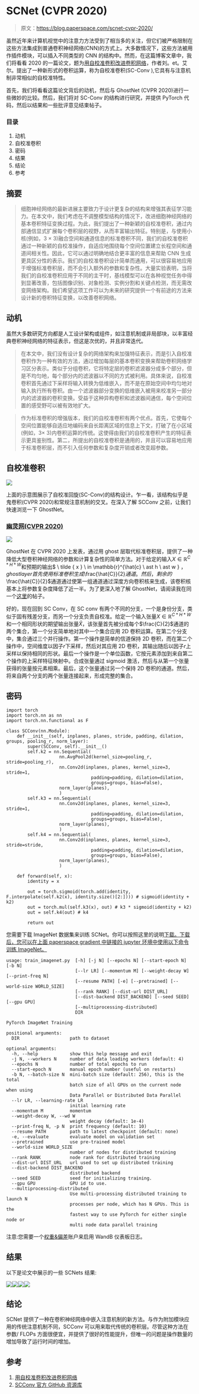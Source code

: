 # SCNet (CVPR 2020)

> 原文：<https://blog.paperspace.com/scnet-cvpr-2020/>

虽然近年来计算机视觉中的注意力方法受到了相当多的关注，但它们被严格限制在这些方法集成到普通卷积神经网络(CNN)的方式上。大多数情况下，这些方法被用作插件模块，可以插入不同类型的 CNN 的结构中。然而，在这篇博客文章中，我们将看看 2020 的一篇论文，题为[用自校准卷积改进卷积网络](http://mftp.mmcheng.net/Papers/20cvprSCNet.pdf)，作者刘。et。艾尔。提出了一种新形式的卷积运算，称为自校准卷积(SC-Conv ),它具有与注意机制非常相似的自校准特性。

首先，我们将看看这篇论文背后的动机，然后与 GhostNet (CVPR 2020)进行一些微妙的比较。然后，我们将对 SC-Conv 的结构进行研究，并提供 PyTorch 代码，然后以结果和一些批评意见结束帖子。

### 目录

1.  动机
2.  自校准卷积
3.  密码
4.  结果
5.  结论
6.  参考

## 摘要

> 细胞神经网络的最新进展主要致力于设计更复杂的结构来增强其表征学习能力。在本文中，我们考虑在不调整模型结构的情况下，改进细胞神经网络的基本卷积特征变换过程。为此，我们提出了一种新颖的自校准卷积，通过内部通信显式扩展每个卷积层的视野，从而丰富输出特征。特别是，与使用小核(例如，3 × 3)融合空间和通道信息的标准卷积不同，我们的自校准卷积通过一种新颖的自校准操作，自适应地围绕每个空间位置建立长程空间和通道间相关性。因此，它可以通过明确地结合更丰富的信息来帮助 CNN 生成更具区分性的表示。我们的自校准卷积设计简单而通用，可以很容易地应用于增强标准卷积层，而不会引入额外的参数和复杂性。大量实验表明，当将我们的自校准卷积应用于不同的主干时，基线模型可以在各种视觉任务中得到显著改善，包括图像识别、对象检测、实例分割和关键点检测，而无需改变网络架构。我们希望这项工作可以为未来的研究提供一个有前途的方法来设计新的卷积特征变换，以改善卷积网络。

## 动机

虽然大多数研究方向都是人工设计架构或组件，如注意机制或非局部块，以丰富经典卷积神经网络的特征表示，但这是次优的，并且非常迭代。

> 在本文中，我们没有设计复杂的网络架构来加强特征表示，而是引入自校准卷积作为一种有效的方法，通过增加每层的基本卷积变换来帮助卷积网络学习区分表示。类似于分组卷积，它将特定层的卷积滤波器分成多个部分，但是不均匀地，每个部分内的滤波器以不同的方式被利用。具体来说，自校准卷积首先通过下采样将输入转换为低维嵌入，而不是在原始空间中均匀地对输入执行所有卷积。由一个滤波器部分变换的低维嵌入被用来校准另一部分内的滤波器的卷积变换。受益于这种异构卷积和滤波器间通信，每个空间位置的感受野可以被有效地扩大。

> 作为标准卷积的增强版本，我们的自校准卷积有两个优点。首先，它使每个空间位置能够自适应地编码来自长距离区域的信息上下文，打破了在小区域(例如，3× 3)内卷积运算的传统。这使得由我们的自校准卷积产生的特征表示更具鉴别性。第二，所提出的自校准卷积是通用的，并且可以容易地应用于标准卷积层，而不引入任何参数和复杂度开销或者改变超参数。

## 自校准卷积

![](img/f085decd1cac6f0d2aafa20b8ea050dc.png)

上面的示意图展示了自校准回旋(SC-Conv)的结构设计。乍一看，该结构似乎是鬼卷积(CVPR 2020)和常规注意机制的交叉。在深入了解 SCConv 之前，让我们快速浏览一下 GhostNet。

### [幽灵网(CVPR 2020)](https://openaccess.thecvf.com/content_CVPR_2020/papers/Han_GhostNet_More_Features_From_Cheap_Operations_CVPR_2020_paper.pdf)

![](img/daa2dd6a1581a03779a7c7a429128260.png)

GhostNet 在 CVPR 2020 上发表，通过用 ghost 层取代标准卷积层，提供了一种降低大型卷积神经网络的参数和计算复杂性的简单方法。对于给定的输入$X \in \mathbb{R}^{C \ast H \ast W}$和预期的输出$ \ tilde { x } \ in \mathbb{r}^{\hat{c} \ ast h \ ast w } $，ghost layer 首先使用标准卷积生成$\frac{\hat{C}}{2}$通道。然后，剩余的$\frac{\hat{C}}{2}$通道通过使第一组通道通过深度方向卷积核来生成，该卷积核基本上将参数复杂度降低了近一半。为了更深入地了解 GhostNet，请阅读我在同一个[这里](https://blog.paperspace.com/ghostnet-cvpr-2020/)的帖子。

好的，现在回到 SC Conv，在 SC conv 有两个不同的分支，一个是身份分支，类似于固有残差分支，而另一个分支负责自校准。给定一个输入张量$X \in \mathbb{R}^{C \ast H \ast W}$和一个相同形状的期望输出张量$\hat{X}$，该张量首先被分成每个$\frac{C}{2}$通道的两个集合，第一个分支简单地对其中一个集合应用 2D 卷积运算。在第二个分支中，集合通过三个并行操作。第一个操作是简单的信道保持 2D 卷积，而在第二个操作中，空间维度以因子$r$下采样，然后对其应用 2D 卷积，其输出随后以因子$r$上采样以保持相同的形状。最后一个操作是一个单位函数，它按元素添加到来自第二个操作的上采样特征映射中。合成张量通过 sigmoid 激活，然后与从第一个张量获得的张量按元素相乘。最后，这个张量通过另一个保持 2D 卷积的通道。然后，将来自两个分支的两个张量连接起来，形成完整的集合。

## 密码

```
import torch
import torch.nn as nn
import torch.nn.functional as F

class SCConv(nn.Module):
    def __init__(self, inplanes, planes, stride, padding, dilation, groups, pooling_r, norm_layer):
        super(SCConv, self).__init__()
        self.k2 = nn.Sequential(
                    nn.AvgPool2d(kernel_size=pooling_r, stride=pooling_r), 
                    nn.Conv2d(inplanes, planes, kernel_size=3, stride=1,
                                padding=padding, dilation=dilation,
                                groups=groups, bias=False),
                    norm_layer(planes),
                    )
        self.k3 = nn.Sequential(
                    nn.Conv2d(inplanes, planes, kernel_size=3, stride=1,
                                padding=padding, dilation=dilation,
                                groups=groups, bias=False),
                    norm_layer(planes),
                    )
        self.k4 = nn.Sequential(
                    nn.Conv2d(inplanes, planes, kernel_size=3, stride=stride,
                                padding=padding, dilation=dilation,
                                groups=groups, bias=False),
                    norm_layer(planes),
                    )

    def forward(self, x):
        identity = x

        out = torch.sigmoid(torch.add(identity, F.interpolate(self.k2(x), identity.size()[2:]))) # sigmoid(identity + k2)
        out = torch.mul(self.k3(x), out) # k3 * sigmoid(identity + k2)
        out = self.k4(out) # k4

        return out
```

您需要下载 ImageNet 数据集来训练 SCNet。你可以按照这里的说明[下载。下载后，您可以在上面 paperspace gradient 中链接的 jupyter 环境中使用以下命令训练 ImageNet。](https://github.com/LandskapeAI/imagenet)

```
usage: train_imagenet.py  [-h] [-j N] [--epochs N] [--start-epoch N] [-b N]
                          [--lr LR] [--momentum M] [--weight-decay W] [--print-freq N]
                          [--resume PATH] [-e] [--pretrained] [--world-size WORLD_SIZE]
                          [--rank RANK] [--dist-url DIST_URL]
                          [--dist-backend DIST_BACKEND] [--seed SEED] [--gpu GPU]
                          [--multiprocessing-distributed]
                          DIR

PyTorch ImageNet Training

positional arguments:
  DIR                   path to dataset

optional arguments:
  -h, --help            show this help message and exit
  -j N, --workers N     number of data loading workers (default: 4)
  --epochs N            number of total epochs to run
  --start-epoch N       manual epoch number (useful on restarts)
  -b N, --batch-size N  mini-batch size (default: 256), this is the total
                        batch size of all GPUs on the current node when using
                        Data Parallel or Distributed Data Parallel
  --lr LR, --learning-rate LR
                        initial learning rate
  --momentum M          momentum
  --weight-decay W, --wd W
                        weight decay (default: 1e-4)
  --print-freq N, -p N  print frequency (default: 10)
  --resume PATH         path to latest checkpoint (default: none)
  -e, --evaluate        evaluate model on validation set
  --pretrained          use pre-trained model
  --world-size WORLD_SIZE
                        number of nodes for distributed training
  --rank RANK           node rank for distributed training
  --dist-url DIST_URL   url used to set up distributed training
  --dist-backend DIST_BACKEND
                        distributed backend
  --seed SEED           seed for initializing training.
  --gpu GPU             GPU id to use.
  --multiprocessing-distributed
                        Use multi-processing distributed training to launch N
                        processes per node, which has N GPUs. This is the
                        fastest way to use PyTorch for either single node or
                        multi node data parallel training
```

注意:您需要一个[权重&偏差](https://wandb.ai/site)账户来启用 WandB 仪表板日志。

## 结果

以下是论文中展示的一些 SCNets 结果:

![](img/97be609864992812b741e38a89e831f9.png)![](img/8aad02b81be120bc673211a75f6b66ff.png)![](img/b26999cc4cf64453e16a453321c523ce.png)![](img/3cfb9ee6b8ae2fe278ec8189ce496b16.png)

## 结论

SCNet 提供了一种在卷积神经网络中嵌入注意机制的新方法。与作为附加模块应用的传统注意机制不同，SCConv 可以用来取代传统的卷积层。尽管这种方法在参数/ FLOPs 方面很便宜，并提供了很好的性能提升，但唯一的问题是操作数量的增加导致了运行时间的增加。

## 参考

1.  [用自校准卷积改进卷积网络](http://mftp.mmcheng.net/Papers/20cvprSCNet.pdf)
2.  [SCConv 官方 GitHub 资源库](https://github.com/MCG-NKU/SCNet)